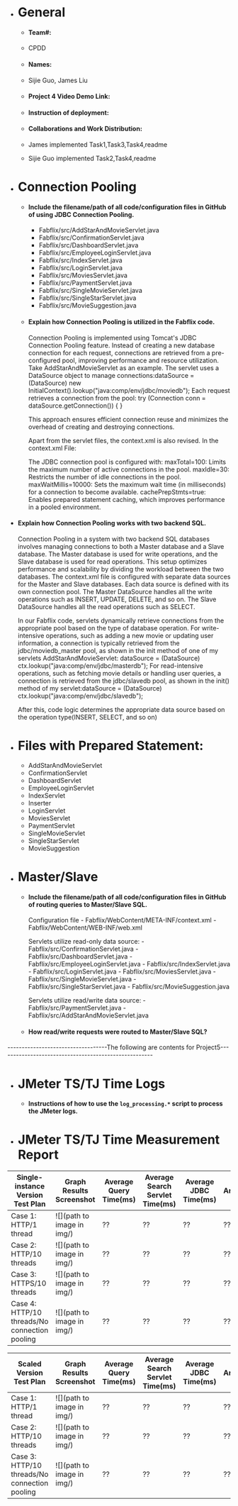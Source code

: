 - # General
    - #### Team#:
    - CPDD

    - #### Names:
    - Sijie Guo, James Liu

    - #### Project 4 Video Demo Link:

    - #### Instruction of deployment:

    - #### Collaborations and Work Distribution:
    - James implemented Task1,Task3,Task4,readme
    - Sijie Guo implemented Task2,Task4,readme


- # Connection Pooling
    - #### Include the filename/path of all code/configuration files in GitHub of using JDBC Connection Pooling.
        - Fabflix/src/AddStarAndMovieServlet.java
        - Fabflix/src/ConfirmationServlet.java
        - Fabflix/src/DashboardServlet.java
        - Fabflix/src/EmployeeLoginServlet.java
        - Fabflix/src/IndexServlet.java
        - Fabflix/src/LoginServlet.java
        - Fabflix/src/MoviesServlet.java
        - Fabflix/src/PaymentServlet.java
        - Fabflix/src/SingleMovieServlet.java
        - Fabflix/src/SingleStarServlet.java
        - Fabflix/src/MovieSuggestion.java

    - #### Explain how Connection Pooling is utilized in the Fabflix code.
      Connection Pooling is implemented using Tomcat's JDBC Connection Pooling feature.
      Instead of creating a new database connection for each request, connections are retrieved from a pre-configured pool, improving performance and resource utilization.
      Take AddStarAndMovieServlet as an example. The servlet uses a DataSource object to manage connections:dataSource = (DataSource) new InitialContext().lookup("java:comp/env/jdbc/moviedb");
      Each request retrieves a connection from the pool:
      try (Connection conn = dataSource.getConnection()) {
      }

      This approach ensures efficient connection reuse and minimizes the overhead of creating and destroying connections.

      Apart from the servlet files, the context.xml is also revised.
      In the context.xml File:

      The JDBC connection pool is configured with:
      maxTotal=100: Limits the maximum number of active connections in the pool.
      maxIdle=30: Restricts the number of idle connections in the pool.
      maxWaitMillis=10000: Sets the maximum wait time (in milliseconds) for a connection to become available.
      cachePrepStmts=true: Enables prepared statement caching, which improves performance in a pooled environment.


- #### Explain how Connection Pooling works with two backend SQL.
  Connection Pooling in a system with two backend SQL databases involves managing connections to both a Master database and a Slave database.
  The Master database is used for write operations, and the Slave database is used for read operations. This setup optimizes performance and scalability by dividing the workload between the two databases.
  The context.xml file is configured with separate data sources for the Master and Slave databases. Each data source is defined with its own connection pool.
  The Master DataSource handles all the write operations such as INSERT, UPDATE, DELETE, and so on. The Slave DataSource handles all the read operations such as SELECT.

  In our Fabflix code, servlets dynamically retrieve connections from the appropriate pool based on the type of database operation.
  For write-intensive operations, such as adding a new movie or updating user information, a connection is typically retrieved from the jdbc/moviedb_master pool, as shown in the init method of one of my servlets AddStarAndMovieServlet: dataSource = (DataSource) ctx.lookup("java:comp/env/jdbc/masterdb");
  For read-intensive operations, such as fetching movie details or handling user queries, a connection is retrieved from the jdbc/slavedb pool, as shown in the init() method of my servlet:dataSource = (DataSource) ctx.lookup("java:comp/env/jdbc/slavedb");

  After this, code logic determines the appropriate data source based on the operation type(INSERT, SELECT, and so on)

- # Files with Prepared Statement:
    - AddStarAndMovieServlet
    - ConfirmationServlet
    - DashboardServlet
    - EmployeeLoginServlet
    - IndexServlet
    - Inserter
    - LoginServlet
    - MoviesServlet
    - PaymentServlet
    - SingleMovieServlet
    - SingleStarServlet
    - MovieSuggestion

- # Master/Slave
    - #### Include the filename/path of all code/configuration files in GitHub of routing queries to Master/Slave SQL.
      Configuration file
          - Fabflix/WebContent/META-INF/context.xml
          - Fabflix/WebContent/WEB-INF/web.xml

      Servlets utilize read-only data source:
          - Fabflix/src/ConfirmationServlet.java
          - Fabflix/src/DashboardServlet.java
          - Fabflix/src/EmployeeLoginServlet.java
          - Fabflix/src/IndexServlet.java
          - Fabflix/src/LoginServlet.java
          - Fabflix/src/MoviesServlet.java
          - Fabflix/src/SingleMovieServlet.java
          - Fabflix/src/SingleStarServlet.java
          - Fabflix/src/MovieSuggestion.java

      Servlets utilize read/write data source:
          - Fabflix/src/PaymentServlet.java
          - Fabflix/src/AddStarAndMovieServlet.java


    - #### How read/write requests were routed to Master/Slave SQL?



-----------------------------------The following are contents for Project5------------------------------------------------------
- # JMeter TS/TJ Time Logs
    - #### Instructions of how to use the `log_processing.*` script to process the JMeter logs.


- # JMeter TS/TJ Time Measurement Report

| **Single-instance Version Test Plan**          | **Graph Results Screenshot** | **Average Query Time(ms)** | **Average Search Servlet Time(ms)** | **Average JDBC Time(ms)** | **Analysis** |
|------------------------------------------------|------------------------------|----------------------------|-------------------------------------|---------------------------|--------------|
| Case 1: HTTP/1 thread                          | ![](path to image in img/)   | ??                         | ??                                  | ??                        | ??           |
| Case 2: HTTP/10 threads                        | ![](path to image in img/)   | ??                         | ??                                  | ??                        | ??           |
| Case 3: HTTPS/10 threads                       | ![](path to image in img/)   | ??                         | ??                                  | ??                        | ??           |
| Case 4: HTTP/10 threads/No connection pooling  | ![](path to image in img/)   | ??                         | ??                                  | ??                        | ??           |

| **Scaled Version Test Plan**                   | **Graph Results Screenshot** | **Average Query Time(ms)** | **Average Search Servlet Time(ms)** | **Average JDBC Time(ms)** | **Analysis** |
|------------------------------------------------|------------------------------|----------------------------|-------------------------------------|---------------------------|--------------|
| Case 1: HTTP/1 thread                          | ![](path to image in img/)   | ??                         | ??                                  | ??                        | ??           |
| Case 2: HTTP/10 threads                        | ![](path to image in img/)   | ??                         | ??                                  | ??                        | ??           |
| Case 3: HTTP/10 threads/No connection pooling  | ![](path to image in img/)   | ??                         | ??                                  | ??                        | ??           |
